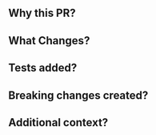 ## Why this PR?
<!-- Explain the need for this PR. -->

## What Changes?
<!-- Summarize changes made. -->

## Tests added?
<!-- State test status and provide a brief description of the tests. -->

## Breaking changes created?
<!-- Highlight any disruptions to existing functionality. -->

## Additional context?
<!-- Provide more information. -->
